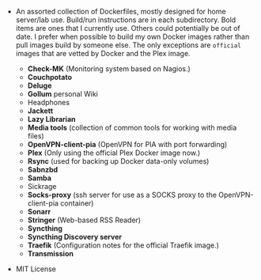 * An assorted collection of Dockerfiles, mostly designed for home server/lab
  use. Build/run instructions are in each subdirectory. Bold items are ones that
  I currently use. Others could potentially be out of date. I prefer when
  possible to build my own Docker images rather than pull images build by
  someone else. The only exceptions are `official` images that are vetted by
  Docker and the Plex image.

  - **Check-MK** (Monitoring system based on Nagios.)
  - **Couchpotato**
  - **Deluge**
  - **Gollum** personal Wiki
  - Headphones
  - **Jackett**
  - **Lazy Librarian**
  - **Media tools** (collection of common tools for working with media files)
  - **OpenVPN-client-pia** (OpenVPN for PIA with port forwarding)
  - **Plex** (Only using the official Plex Docker image now.)
  - **Rsync** (used for backing up Docker data-only volumes)
  - **Sabnzbd**
  - **Samba**
  - Sickrage
  - **Socks-proxy** (ssh server for use as a SOCKS proxy to the OpenVPN-client-pia container)
  - **Sonarr**
  - **Stringer** (Web-based RSS Reader)
  - **Syncthing**
  - **Syncthing Discovery server**
  - **Traefik** (Configuration notes for the official Traefik image.)
  - **Transmission**

* MIT License
